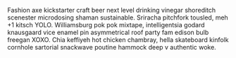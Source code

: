 Fashion axe kickstarter craft beer next level drinking vinegar shoreditch scenester microdosing shaman sustainable. Sriracha pitchfork tousled, meh +1 kitsch YOLO. Williamsburg pok pok mixtape, intelligentsia godard knausgaard vice enamel pin asymmetrical roof party fam edison bulb freegan XOXO. Chia keffiyeh hot chicken chambray, hella skateboard kinfolk cornhole sartorial snackwave poutine hammock deep v authentic woke.